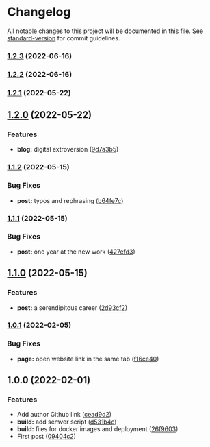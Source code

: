 # Changelog

All notable changes to this project will be documented in this file. See [standard-version](https://github.com/conventional-changelog/standard-version) for commit guidelines.

### [1.2.3](https://github.com/eyzi/blog/compare/v1.2.2...v1.2.3) (2022-06-16)

### [1.2.2](https://github.com/eyzi/blog/compare/v1.2.1...v1.2.2) (2022-06-16)

### [1.2.1](https://github.com/eyzi/blog/compare/v1.2.0...v1.2.1) (2022-05-22)

## [1.2.0](https://github.com/eyzi/blog/compare/v1.1.2...v1.2.0) (2022-05-22)


### Features

* **blog:** digital extroversion ([9d7a3b5](https://github.com/eyzi/blog/commit/9d7a3b5eeb951efb43b1ad6358756fb766d1d318))

### [1.1.2](https://github.com/eyzi/blog/compare/v1.1.1...v1.1.2) (2022-05-15)


### Bug Fixes

* **post:** typos and rephrasing ([b64fe7c](https://github.com/eyzi/blog/commit/b64fe7cc113c7391b4f29935cd1712d07849bded))

### [1.1.1](https://github.com/eyzi/blog/compare/v1.1.0...v1.1.1) (2022-05-15)


### Bug Fixes

* **post:** one year at the new work ([427efd3](https://github.com/eyzi/blog/commit/427efd3d6928832abbd938eb6ea4c72b45f5b743))

## [1.1.0](https://github.com/eyzi/blog/compare/v1.0.1...v1.1.0) (2022-05-15)


### Features

* **post:** a serendipitous career ([2d93cf2](https://github.com/eyzi/blog/commit/2d93cf2b71d4c0df2bc3752885ce9584506819a3))

### [1.0.1](https://github.com/eyzi/blog/compare/v1.0.0...v1.0.1) (2022-02-05)


### Bug Fixes

* **page:** open website link in the same tab ([f16ce40](https://github.com/eyzi/blog/commit/f16ce40a8321d0db101f539e30a3c48446549938))

## 1.0.0 (2022-02-01)


### Features

* Add author Github link ([cead9d2](https://github.com/eyzi/blog/commit/cead9d288cf4e635576a5ac82d9798b0dacb5388))
* **build:** add semver script ([d531b4c](https://github.com/eyzi/blog/commit/d531b4cb8861962968d905dd02f9d59695c2d821))
* **build:** files for docker images and deployment ([26f9603](https://github.com/eyzi/blog/commit/26f9603ebb3c76de0de86d017ef7ce541cb31a3b))
* First post ([09404c2](https://github.com/eyzi/blog/commit/09404c21fc2a94db918437d4045c31cdc0a89599))

